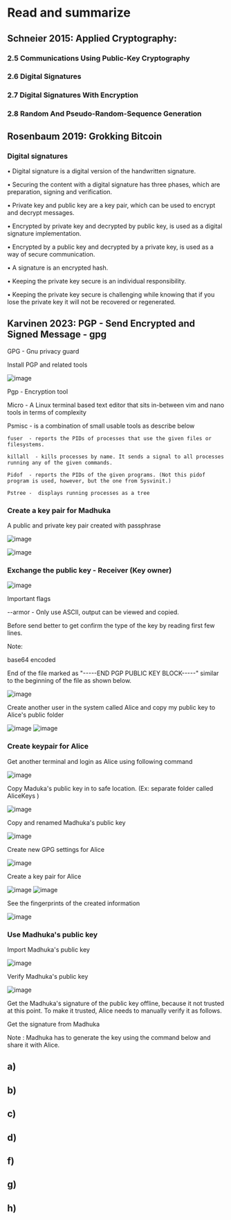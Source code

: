 # Read and summarize 
## Schneier 2015: Applied Cryptography:
### 2.5 Communications Using Public-Key Cryptography

### 2.6 Digital Signatures




### 2.7 Digital Signatures With Encryption
### 2.8 Random And Pseudo-Random-Sequence Generation

## Rosenbaum 2019: Grokking Bitcoin
### Digital signatures 

•	Digital signature is a digital version of the handwritten signature.

•	Securing the content with a digital signature has three phases, which are preparation, signing and verification.

•	Private key and public key are a key pair, which can be used to encrypt and decrypt messages.

•	Encrypted by private key and decrypted by public key, is used as a digital signature implementation.

•	Encrypted by a public key and decrypted by a private key, is used as a way of secure communication.

•	A signature is an encrypted hash.

•	Keeping the private key secure is an individual responsibility.

•	Keeping the private key secure is challenging while knowing that if you lose the private key it will not be recovered or regenerated.

## Karvinen 2023: PGP - Send Encrypted and Signed Message - gpg

GPG - Gnu privacy guard
 
Install PGP and related tools
 
 ![image](https://github.com/MadhukaPalihakkara/MyRepo/assets/149093784/3b4e9083-bba7-4dc6-bc2e-5fc0e1f20eb1)

Pgp - Encryption tool

Micro - A Linux terminal based text editor that sits in-between vim and nano tools in terms of complexity

Psmisc - is a combination of small usable tools as describe below

    fuser  - reports the PIDs of processes that use the given files or filesystems.
    
    killall  - kills processes by name. It sends a signal to all processes running any of the given commands.
    
    Pidof  - reports the PIDs of the given programs. (Not this pidof program is used, however, but the one from Sysvinit.)
    
    Pstree -  displays running processes as a tree
    
### Create a key pair for Madhuka
 
A public and private key pair created with passphrase 

 ![image](https://github.com/MadhukaPalihakkara/MyRepo/assets/149093784/39c53162-c898-4db4-8f0d-5c6489a1691f)

 ![image](https://github.com/MadhukaPalihakkara/MyRepo/assets/149093784/8f3e0f8c-053c-4bec-b291-561f726affb2)

### Exchange the public key - Receiver (Key owner)

 ![image](https://github.com/MadhukaPalihakkara/MyRepo/assets/149093784/da58b15f-42e0-414f-9c19-754835a30855)

Important flags

 --armor - Only use ASCII, output can be viewed and copied.
 
Before send better to get confirm the type of the key by reading first few lines.

Note:

   base64 encoded
   
   End of the file marked as "-----END PGP PUBLIC KEY BLOCK-----" similar to the beginning of the file as shown below. 

  ![image](https://github.com/MadhukaPalihakkara/MyRepo/assets/149093784/ea714888-1f2d-433f-b3ab-63a713370079)

  Create another user in the system called Alice and copy my public key to Alice's public folder

 ![image](https://github.com/MadhukaPalihakkara/MyRepo/assets/149093784/9a95f83e-da6b-4d10-b077-6d17da9565d4)
 ![image](https://github.com/MadhukaPalihakkara/MyRepo/assets/149093784/392e789d-7771-431d-9be1-5a94f76380c7)

### Create keypair for Alice

Get another terminal and login as Alice using following command

![image](https://github.com/MadhukaPalihakkara/MyRepo/assets/149093784/5a75bf28-258c-4649-8e87-5649af6c784e)

Copy Maduka's public key in to safe location. (Ex: separate folder called AliceKeys ) 

![image](https://github.com/MadhukaPalihakkara/MyRepo/assets/149093784/91fc745b-dbee-49a1-980d-c57756cb4714)

Copy and renamed Madhuka's public key
 
![image](https://github.com/MadhukaPalihakkara/MyRepo/assets/149093784/08fd671c-811d-41e3-a1a1-0a686a104785)

Create new GPG settings for Alice 

![image](https://github.com/MadhukaPalihakkara/MyRepo/assets/149093784/27e61f5c-2d09-4af9-b971-9d247a2f78d3)

Create a key pair for Alice

![image](https://github.com/MadhukaPalihakkara/MyRepo/assets/149093784/a9d143f6-93fb-4211-9330-a8de27f927cd)
![image](https://github.com/MadhukaPalihakkara/MyRepo/assets/149093784/557dd990-dd2d-40b0-8994-8535b82e6b5d)

See the fingerprints of the created information 

![image](https://github.com/MadhukaPalihakkara/MyRepo/assets/149093784/dc789fed-2fa5-41f3-97a8-5d714b57d1a9)

### Use Madhuka's public key

Import Madhuka's public key

![image](https://github.com/MadhukaPalihakkara/MyRepo/assets/149093784/e4e0b6cc-a1a3-4d39-b8c7-92387726a4fa)

Verify Madhuka's public key

![image](https://github.com/MadhukaPalihakkara/MyRepo/assets/149093784/70182d74-9d5d-4ce5-847a-483da2102d43)

Get the Madhuka's signature of the public key offline, because it not trusted at this point. To make it trusted, Alice needs to manually verify it as follows.

Get the signature from Madhuka

   Note : Madhuka has to generate the key using the command below and share it with Alice.




## a)

## b)

## c)

## d)

## f)

## g)

## h)
